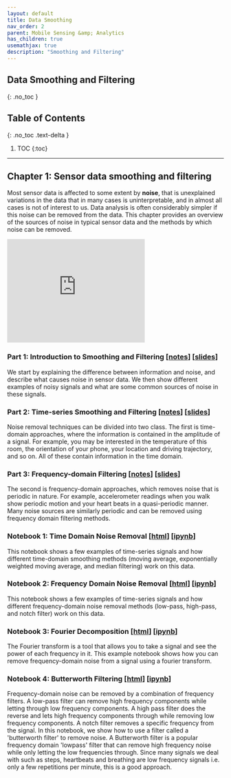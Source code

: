 ```yaml
---
layout: default
title: Data Smoothing
nav_order: 2
parent: Mobile Sensing &amp; Analytics
has_children: true
usemathjax: true
description: "Smoothing and Filtering"
---
```

## Data Smoothing and Filtering
{: .no_toc }

## Table of Contents
{: .no_toc .text-delta }

1. TOC
{:toc}
---

## Chapter 1: Sensor data smoothing and filtering

Most sensor data is affected to some extent by **noise**, that is unexplained variations in the data that in many cases is uninterpretable, and in almost all cases is not of interest to us. Data analysis is often considerably simpler if this noise can be removed from the data. This chapter provides an overview of the sources of noise in typical sensor data and the methods by which noise can be removed.

<iframe width="320" height="240" src="https://www.youtube.com/embed/SV2ShtHPuKM" title="YouTube video player" frameborder="0" allow="accelerometer; autoplay; clipboard-write; encrypted-media; gyroscope; picture-in-picture" allowfullscreen></iframe>

### Part 1: Introduction to Smoothing and Filtering [[notes](ch1-intro.html)] [[slides](https://drive.google.com/file/d/1jo4hHP76vGtyNnOeWMaLCT0mmdynV-Nd/view?usp=drive_link)]
We start by explaining the difference between information and noise, and describe what causes noise in sensor data. We then show different examples of noisy signals and what are some common sources of noise in these signals.

<!---
<iframe width="320" height="240" src="https://www.youtube.com/embed/4TI_h2Ad6AM" title="YouTube video player" frameborder="0" allow="accelerometer; autoplay; clipboard-write; encrypted-media; gyroscope; picture-in-picture" allowfullscreen></iframe>

<iframe width="320" height="240" src="https://www.youtube.com/embed/Pq3ganioUzU" title="YouTube video player" frameborder="0" allow="accelerometer; autoplay; clipboard-write; encrypted-media; gyroscope; picture-in-picture" allowfullscreen></iframe>
--->

### Part 2: Time-series Smoothing and Filtering [[notes](ch1-timedomainfiltering.html)] [[slides](https://drive.google.com/file/d/1jo4hHP76vGtyNnOeWMaLCT0mmdynV-Nd/view?usp=drive_link)]
Noise removal techniques can be divided into two class. The first is time-domain approaches, where the information is contained in the amplitude of a signal. For example, you may be interested in the temperature of this room, the orientation of your phone, your location and driving trajectory, and so on. All of these contain information in the time domain.

<!---
<iframe width="320" height="240" src="https://www.youtube.com/embed/i9wRUw_X2XM" title="YouTube video player" frameborder="0" allow="accelerometer; autoplay; clipboard-write; encrypted-media; gyroscope; picture-in-picture" allowfullscreen></iframe>
--->

### Part 3: Frequency-domain  Filtering [[notes](ch1-freqdomainfiltering.html)] [[slides](https://drive.google.com/file/d/1jo4hHP76vGtyNnOeWMaLCT0mmdynV-Nd/view?usp=drive_link)]
The second is frequency-domain approaches, which removes noise that is periodic in nature. For example, accelerometer readings when you walk show periodic motion and your heart beats in a quasi-periodic manner. Many noise sources are similarly periodic and can be removed using frequency domain filtering methods.

<!---
<iframe width="320" height="240" src="https://www.youtube.com/embed/B7T7Yj4XdhI" title="YouTube video player" frameborder="0" allow="accelerometer; autoplay; clipboard-write; encrypted-media; gyroscope; picture-in-picture" allowfullscreen></iframe>
--->

### Notebook 1: Time Domain Noise Removal [[html](notebooks/Chapter1-TimeDomainNoiseRemoval.html)] [[ipynb](notebooks/Chapter1-TimeDomainNoiseRemoval.ipynb)]
This notebook shows a few examples of time-series signals and how different time-domain smoothing methods (moving average, exponentially weighted moving average, and median filtering) work on this data. 

### Notebook 2: Frequency Domain Noise Removal [[html](notebooks/Chapter1-FreqDomainNoiseRemoval.html)] [[ipynb](notebooks/Chapter1-FreqDomainNoiseRemoval.ipynb)]
This notebook shows a few examples of time-series signals and how different frequency-domain noise removal methods (low-pass, high-pass, and notch filter) work on this data. 

### Notebook 3: Fourier Decomposition [[html](Chapter1-Fourier-Denoising.html)] [[ipynb](Chapter1-Fourier-Denoising.ipynb)]
The Fourier transform is a tool that allows you to take a signal and see the power of each frequency in it. This example notebook shows how you can remove frequency-domain noise from a signal using a fourier transform.

<!---
<iframe width="320" height="240" src="https://www.youtube.com/embed/v1rEPYGzZ-c" title="YouTube video player" frameborder="0" allow="accelerometer; autoplay; clipboard-write; encrypted-media; gyroscope; picture-in-picture" allowfullscreen></iframe>
--->

### Notebook 4: Butterworth Filtering [[html](Chapter1-ButterworthFilter.html)] [[ipynb](Chapter1-ButterworthFilter.ipynb)]
Frequency-domain noise can be removed by a combination of frequency filters. A low-pass filter can remove high frequency components while letting through low frequency components. A high pass filter does the reverse and lets high frequency components through while removing low frequency components. A notch filter removes a specific frequency from the signal. In this notebook, we show how to use a filter called a 'butterworth filter' to remove noise. A Butterworth filter is a popular frequency domain 'lowpass' filter that can remove high frequency noise while only letting the low frequencies through. Since many signals we deal with such as steps, heartbeats and breathing are low frequency signals i.e. only a few repetitions per minute, this is a good approach.

<!---
<iframe width="320" height="240" src="https://www.youtube.com/embed/O68PSIXEU9Q" title="YouTube video player" frameborder="0" allow="accelerometer; autoplay; clipboard-write; encrypted-media; gyroscope; picture-in-picture" allowfullscreen></iframe>
--->

<!---

#### Notebook 4: Sampling Rate and Nyquist [[html](Chapter1-SamplingRate.html)] [[ipynb](Chapter1-SamplingRate.ipynb)]
Signals in the real world are continuous but need to be sampled at a particular rate for a computer to process the signal. This example notebook shows the relationship between sampling rate and the ability to reconstruct a signal. 

#### Notebook 6: 3D Trajectory Estimation [[html](Chapter1-3D-Trajectory-Smoothing.html)] [[ipynb](Chapter1-3D-Trajectory-Smoothing.ipynb)]
This is a more advanced example that shows how to use an inertial sensor (accelerometer, gyroscope, magnetometer) to track the trajectory of a smartphone in 3D space. The mathematical aspects are more complicated here and you will not learnt it in this class although this can be interesting for potential course projects.

--->


